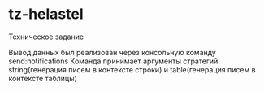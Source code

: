 # tz-helastel
Техническое задание

Вывод данных был реализован через консольную команду send:notifications
Команда принимает аргументы стратегий string(генерация писем в контексте строки) и table(генерация писем в контексте таблицы)
